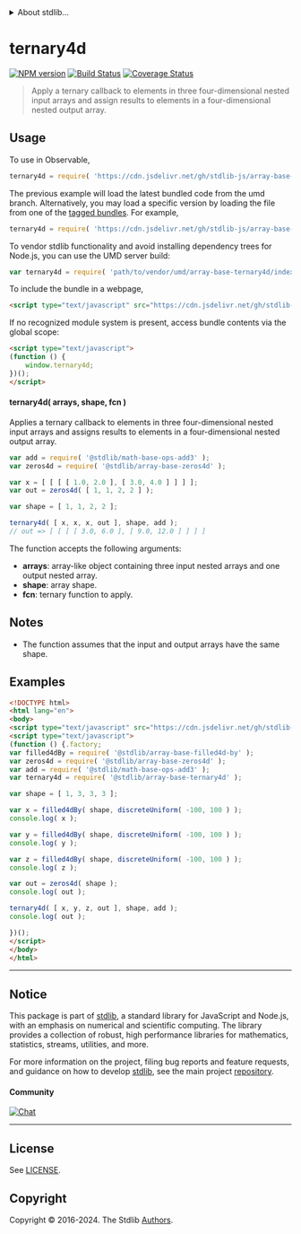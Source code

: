 <!--

@license Apache-2.0

Copyright (c) 2023 The Stdlib Authors.

Licensed under the Apache License, Version 2.0 (the "License");
you may not use this file except in compliance with the License.
You may obtain a copy of the License at

   http://www.apache.org/licenses/LICENSE-2.0

Unless required by applicable law or agreed to in writing, software
distributed under the License is distributed on an "AS IS" BASIS,
WITHOUT WARRANTIES OR CONDITIONS OF ANY KIND, either express or implied.
See the License for the specific language governing permissions and
limitations under the License.

-->


<details>
  <summary>
    About stdlib...
  </summary>
  <p>We believe in a future in which the web is a preferred environment for numerical computation. To help realize this future, we've built stdlib. stdlib is a standard library, with an emphasis on numerical and scientific computation, written in JavaScript (and C) for execution in browsers and in Node.js.</p>
  <p>The library is fully decomposable, being architected in such a way that you can swap out and mix and match APIs and functionality to cater to your exact preferences and use cases.</p>
  <p>When you use stdlib, you can be absolutely certain that you are using the most thorough, rigorous, well-written, studied, documented, tested, measured, and high-quality code out there.</p>
  <p>To join us in bringing numerical computing to the web, get started by checking us out on <a href="https://github.com/stdlib-js/stdlib">GitHub</a>, and please consider <a href="https://opencollective.com/stdlib">financially supporting stdlib</a>. We greatly appreciate your continued support!</p>
</details>

# ternary4d

[![NPM version][npm-image]][npm-url] [![Build Status][test-image]][test-url] [![Coverage Status][coverage-image]][coverage-url] <!-- [![dependencies][dependencies-image]][dependencies-url] -->

> Apply a ternary callback to elements in three four-dimensional nested input arrays and assign results to elements in a four-dimensional nested output array.

<section class="intro">

</section>

<!-- /.intro -->



<section class="usage">

## Usage

To use in Observable,

```javascript
ternary4d = require( 'https://cdn.jsdelivr.net/gh/stdlib-js/array-base-ternary4d@umd/browser.js' )
```
The previous example will load the latest bundled code from the umd branch. Alternatively, you may load a specific version by loading the file from one of the [tagged bundles](https://github.com/stdlib-js/array-base-ternary4d/tags). For example,

```javascript
ternary4d = require( 'https://cdn.jsdelivr.net/gh/stdlib-js/array-base-ternary4d@v0.2.2-umd/browser.js' )
```

To vendor stdlib functionality and avoid installing dependency trees for Node.js, you can use the UMD server build:

```javascript
var ternary4d = require( 'path/to/vendor/umd/array-base-ternary4d/index.js' )
```

To include the bundle in a webpage,

```html
<script type="text/javascript" src="https://cdn.jsdelivr.net/gh/stdlib-js/array-base-ternary4d@umd/browser.js"></script>
```

If no recognized module system is present, access bundle contents via the global scope:

```html
<script type="text/javascript">
(function () {
    window.ternary4d;
})();
</script>
```

#### ternary4d( arrays, shape, fcn )

Applies a ternary callback to elements in three four-dimensional nested input arrays and assigns results to elements in a four-dimensional nested output array.

```javascript
var add = require( '@stdlib/math-base-ops-add3' );
var zeros4d = require( '@stdlib/array-base-zeros4d' );

var x = [ [ [ [ 1.0, 2.0 ], [ 3.0, 4.0 ] ] ] ];
var out = zeros4d( [ 1, 1, 2, 2 ] );

var shape = [ 1, 1, 2, 2 ];

ternary4d( [ x, x, x, out ], shape, add );
// out => [ [ [ [ 3.0, 6.0 ], [ 9.0, 12.0 ] ] ] ]
```

The function accepts the following arguments:

-   **arrays**: array-like object containing three input nested arrays and one output nested array.
-   **shape**: array shape.
-   **fcn**: ternary function to apply.

</section>

<!-- /.usage -->

<section class="notes">

## Notes

-   The function assumes that the input and output arrays have the same shape.

</section>

<!-- /.notes -->

<section class="examples">

## Examples

<!-- eslint no-undef: "error" -->

```html
<!DOCTYPE html>
<html lang="en">
<body>
<script type="text/javascript" src="https://cdn.jsdelivr.net/gh/stdlib-js/random-base-discrete-uniform@umd/browser.js"></script>
<script type="text/javascript">
(function () {.factory;
var filled4dBy = require( '@stdlib/array-base-filled4d-by' );
var zeros4d = require( '@stdlib/array-base-zeros4d' );
var add = require( '@stdlib/math-base-ops-add3' );
var ternary4d = require( '@stdlib/array-base-ternary4d' );

var shape = [ 1, 3, 3, 3 ];

var x = filled4dBy( shape, discreteUniform( -100, 100 ) );
console.log( x );

var y = filled4dBy( shape, discreteUniform( -100, 100 ) );
console.log( y );

var z = filled4dBy( shape, discreteUniform( -100, 100 ) );
console.log( z );

var out = zeros4d( shape );
console.log( out );

ternary4d( [ x, y, z, out ], shape, add );
console.log( out );

})();
</script>
</body>
</html>
```

</section>

<!-- /.examples -->

<!-- Section for related `stdlib` packages. Do not manually edit this section, as it is automatically populated. -->

<section class="related">

</section>

<!-- /.related -->

<!-- Section for all links. Make sure to keep an empty line after the `section` element and another before the `/section` close. -->


<section class="main-repo" >

* * *

## Notice

This package is part of [stdlib][stdlib], a standard library for JavaScript and Node.js, with an emphasis on numerical and scientific computing. The library provides a collection of robust, high performance libraries for mathematics, statistics, streams, utilities, and more.

For more information on the project, filing bug reports and feature requests, and guidance on how to develop [stdlib][stdlib], see the main project [repository][stdlib].

#### Community

[![Chat][chat-image]][chat-url]

---

## License

See [LICENSE][stdlib-license].


## Copyright

Copyright &copy; 2016-2024. The Stdlib [Authors][stdlib-authors].

</section>

<!-- /.stdlib -->

<!-- Section for all links. Make sure to keep an empty line after the `section` element and another before the `/section` close. -->

<section class="links">

[npm-image]: http://img.shields.io/npm/v/@stdlib/array-base-ternary4d.svg
[npm-url]: https://npmjs.org/package/@stdlib/array-base-ternary4d

[test-image]: https://github.com/stdlib-js/array-base-ternary4d/actions/workflows/test.yml/badge.svg?branch=v0.2.2
[test-url]: https://github.com/stdlib-js/array-base-ternary4d/actions/workflows/test.yml?query=branch:v0.2.2

[coverage-image]: https://img.shields.io/codecov/c/github/stdlib-js/array-base-ternary4d/main.svg
[coverage-url]: https://codecov.io/github/stdlib-js/array-base-ternary4d?branch=main

<!--

[dependencies-image]: https://img.shields.io/david/stdlib-js/array-base-ternary4d.svg
[dependencies-url]: https://david-dm.org/stdlib-js/array-base-ternary4d/main

-->

[chat-image]: https://img.shields.io/gitter/room/stdlib-js/stdlib.svg
[chat-url]: https://app.gitter.im/#/room/#stdlib-js_stdlib:gitter.im

[stdlib]: https://github.com/stdlib-js/stdlib

[stdlib-authors]: https://github.com/stdlib-js/stdlib/graphs/contributors

[umd]: https://github.com/umdjs/umd
[es-module]: https://developer.mozilla.org/en-US/docs/Web/JavaScript/Guide/Modules

[deno-url]: https://github.com/stdlib-js/array-base-ternary4d/tree/deno
[deno-readme]: https://github.com/stdlib-js/array-base-ternary4d/blob/deno/README.md
[umd-url]: https://github.com/stdlib-js/array-base-ternary4d/tree/umd
[umd-readme]: https://github.com/stdlib-js/array-base-ternary4d/blob/umd/README.md
[esm-url]: https://github.com/stdlib-js/array-base-ternary4d/tree/esm
[esm-readme]: https://github.com/stdlib-js/array-base-ternary4d/blob/esm/README.md
[branches-url]: https://github.com/stdlib-js/array-base-ternary4d/blob/main/branches.md

[stdlib-license]: https://raw.githubusercontent.com/stdlib-js/array-base-ternary4d/main/LICENSE

</section>

<!-- /.links -->

